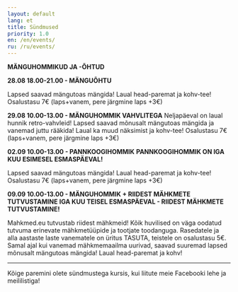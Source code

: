 ```yaml
---
layout: default
lang: et
title: Sündmused
priority: 1.0
en: /en/events/
ru: /ru/events/
---
```


**MÄNGUHOMMIKUD JA -ÕHTUD**

**28.08 18.00-21.00 - MÄNGUÕHTU**

Lapsed saavad mängutoas mängida! Laual head-paremat ja kohv-tee!
Osalustasu 7€ (laps+vanem, pere järgmine laps +3€)

**29.08 10.00-13.00 - MÄNGUHOMMIK VAHVLITEGA**
Neljapäeval on laual hunnik retro-vahvleid! 
Lapsed saavad mõnusalt mängutoas mängida ja vanemad juttu rääkida! Laual ka muud näksimist ja kohv-tee!
Osalustasu 7€ (laps+vanem, pere järgmine laps +3€)

**02.09 10.00-13.00 - PANNKOOGIHOMMIK**
**PANNKOOGIHOMMIK ON IGA KUU ESIMESEL ESMASPÄEVAL!**

Lapsed saavad mängutoas mängida! Laual head-paremat ja kohv-tee!
Osalustasu 7€ (laps+vanem, pere järgmine laps +3€)


**09.09 10.00-13.00 - MÄNGUHOMMIK + RIIDEST MÄHKMETE TUTVUSTAMINE**
**IGA KUU TEISEL ESMASPÄEVAL - RIIDEST MÄHKMETE TUTVUSTAMINE!**

Mahkmed.eu tutvustab riidest mähkmeid! Kõik huvilised on väga oodatud tutvuma erinevate mähkmetüüpide ja tootjate toodanguga. Rasedatele ja alla aastaste laste vanematele on üritus TASUTA, teistele on osalustasu 5€. Samal ajal kui vanemad mähkmemaailma uurivad, saavad suuremad lapsed mõnusalt mängutoas mängida! Laual head-paremat ja kohv!

***

Kõige paremini olete sündmustega kursis, kui liitute meie Facebooki lehe ja meililistiga!
